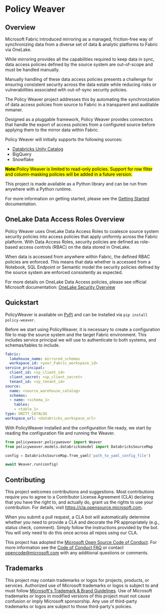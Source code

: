# Policy Weaver 

## Overview

Microsoft Fabric introduced mirroring as a managed, friction-free way of synchronizing data from a diverse set of data & analytic platforms to Fabric via OneLake. 

While mirroring provides all the capabilities required to keep data in sync, data access policies defined by the source system are out-of-scope and must be handled manually. 

Manually handling of these data access policies presents a challenge for ensuring consistent security across the data estate while reducing risks or vulnerabilities associated with out-of-sync security policies.

The Policy Weaver project addresses this by automating the synchronzation of data access policies from source to Fabric in a transparent and auditable mmaner.

Designed as a pluggable framework, Policy Weaver provides connectors that handle the export of access policies from a configured source before applying them to the mirror data within Fabric.

Policy Weaver will initially supports the following sources:
- [Databricks Unity Catalog]()
- BigQuery
- Snowflake

<mark><b>Note:</b>Policy Weaver is limited to read-only policies. Support for row filter and column-masking policies will be added in a future version.</mark>

This project is made available as a Python library and can be run from anywhere with a Python runtime. 

For more information on getting started, please see the [Getting Started]() documentation. 

## OneLake Data Access Roles Overview

Policy Weaver uses OneLake Data Access Roles to coalesce source system security policies into access policies that apply uniformly across the Fabric platform. With Data Access Roles, security policies are defined as  role-based access controls (RBAC) on the data stored in OneLake.

When data is accessed from anywhere within Fabric, the defined RBAC policies are enforced. This means that data whether is accessed from a Notebook, SQL Endpoint or Semantic model the security policies defined by the source system are enforced consistently as expected.

For more details on OneLake Data Access policies, please see official Microsoft documentation: [OneLake Security Overview](https://learn.microsoft.com/en-us/fabric/onelake/security/get-started-security) 

## Quickstart

PolicyWeaver is available on [PyPi](https://pypi.org/project/policy-weaver/) and can be installed via `pip install policy-weaver`.

Before we start using PolicyWeaver, it is necessary to create a configuration file to map the source system and the target Fabric environment. This includes service principal we will use to authenticate to both systems, and schemas/tables to include.

```yml
fabric:
  lakehouse_name: mirrored_schemas
  workspace_id: <your_Fabric_workspace_id>
service_principal:
  client_id: <sp_client_id>
  client_secret: <sp_client_secret>
  tenant_id: <sp_tenant_id>
source:
  name: <source_warehouse_catalog>
  schemas:
  - name: <schema_1>
    tables:
    - <table_1>
type: UNITY_CATALOG
workspace_url: <databricks_workspace_url>
```

With PolicyWeaver installed and the configuration file ready, we start by reading the configuration file and running the Weaver.

```python
from policyweaver.policyweaver import Weaver
from policyweaver.models.databricksmodel import DatabricksSourceMap

config = DatabricksSourceMap.from_yaml('path_to_yaml_config_file')

await Weaver.run(config)
```

## Contributing

This project welcomes contributions and suggestions.  Most contributions require you to agree to a
Contributor License Agreement (CLA) declaring that you have the right to, and actually do, grant us
the rights to use your contribution. For details, visit https://cla.opensource.microsoft.com.

When you submit a pull request, a CLA bot will automatically determine whether you need to provide
a CLA and decorate the PR appropriately (e.g., status check, comment). Simply follow the instructions
provided by the bot. You will only need to do this once across all repos using our CLA.

This project has adopted the [Microsoft Open Source Code of Conduct](https://opensource.microsoft.com/codeofconduct/).
For more information see the [Code of Conduct FAQ](https://opensource.microsoft.com/codeofconduct/faq/) or
contact [opencode@microsoft.com](mailto:opencode@microsoft.com) with any additional questions or comments.

## Trademarks

This project may contain trademarks or logos for projects, products, or services. Authorized use of Microsoft 
trademarks or logos is subject to and must follow 
[Microsoft's Trademark & Brand Guidelines](https://www.microsoft.com/en-us/legal/intellectualproperty/trademarks/usage/general).
Use of Microsoft trademarks or logos in modified versions of this project must not cause confusion or imply Microsoft sponsorship.
Any use of third-party trademarks or logos are subject to those third-party's policies.